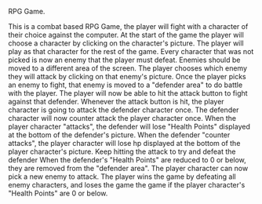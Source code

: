 RPG Game.

This is a combat based RPG Game, the player will fight with a character of their choice against the computer.
At the start of the game the player will choose a character by clicking on the character's picture. The player will play as that character for the rest of the game.
Every character that was not picked is now an enemy that the player must defeat. Enemies should be moved to a different area of the screen.
The player chooses which enemy they will attack by clicking on that enemy's picture.
Once the player picks an enemy to fight, that enemy is moved to a "defender area" to do battle with the player.
The player will now be able to hit the attack button to fight against that defender.
Whenever the attack button is hit, the player character is going to attack the defender character once. The defender character will now counter attack the player character once.
When the player character "attacks", the defender will lose "Health Points" displayed at the bottom of the defender's picture.
When the defender "counter attacks", the player character will lose hp displayed at the bottom of the player character's picture.
Keep hitting the attack to try and defeat the defender
When the defender's "Health Points" are reduced to 0 or below, they are removed from the "defender area". The player character can now pick a new enemy to attack.
The player wins the game by defeating all enemy characters, and loses the game the game if the player character's "Health Points" are 0 or below.
